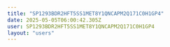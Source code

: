 ```yaml
---
title: "SP1293BDR2HFT5SS1MET8Y1QNCAPM2Q171C0H1GP4"
date: 2025-05-05T06:00:42.305Z
user: SP1293BDR2HFT5SS1MET8Y1QNCAPM2Q171C0H1GP4
layout: "users"
---
```

    